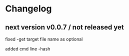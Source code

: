 
# Changelog

## next version v0.0.7 / not released yet

fixed -get target file name as optional

added cmd line -hash

